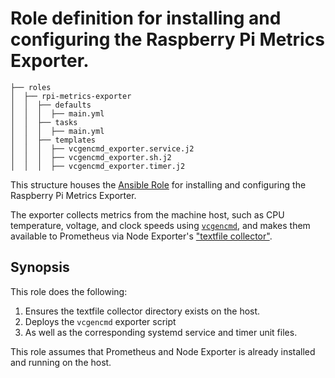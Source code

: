 # Role definition for installing and configuring the Raspberry Pi Metrics Exporter.

```
├── roles
│  ├── rpi-metrics-exporter
│  │  ├── defaults
│  │  │  ├── main.yml
│  │  ├── tasks
│  │  │  ├── main.yml 
│  │  ├── templates
│  │  │  ├── vcgencmd_exporter.service.j2
│  │  │  ├── vcgencmd_exporter.sh.j2
│  │  │  ├── vcgencmd_exporter.timer.j2
```
This structure houses the [Ansible Role](https://docs.ansible.com/ansible/latest/playbook_guide/playbooks_reuse_roles.html#roles) for installing and configuring the Raspberry Pi Metrics Exporter.

The exporter collects metrics from the machine host, such as CPU temperature, voltage, and clock speeds using [`vcgencmd`](https://www.raspberrypi.com/documentation/computers/os.html#vcgencmd),
and makes them available to Prometheus via Node Exporter's ["textfile collector"](https://github.com/prometheus/node_exporter?tab=readme-ov-file#textfile-collector).

## Synopsis

This role does the following:

1. Ensures the textfile collector directory exists on the host.
2. Deploys the `vcgencmd` exporter script 
3. As well as the corresponding systemd service and timer unit files.

This role assumes that Prometheus and Node Exporter is already installed and running on the host.

